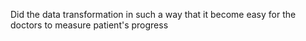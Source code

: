 Did the data transformation in such a way that it become easy for the doctors to measure patient's progress
